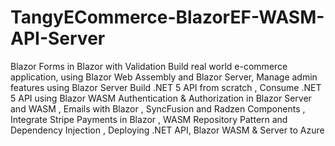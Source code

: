 # TangyECommerce-BlazorEF-WASM-API-Server
Blazor Forms in Blazor with Validation Build real world e-commerce application,
using Blazor Web Assembly and Blazor Server,
Manage admin features using Blazor Server Build .NET 5 API from scratch ,
Consume .NET 5 API using Blazor WASM Authentication &amp; Authorization in Blazor Server and WASM ,
Emails with Blazor ,
SyncFusion and Radzen Components ,
Integrate Stripe Payments in Blazor ,
WASM Repository Pattern and Dependency Injection ,
Deploying .NET API, Blazor WASM &amp; Server to Azure
